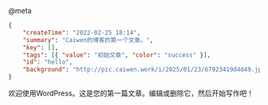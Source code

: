 @meta

```json
{
	"createTime": "2022-02-25 18:14",
	"summary": "Caiwen的博客的第一个文章。",
	"key": [],
	"tags": [{ "value": "初始文章", "color": "success" }],
	"id": "hello",
	"background": "http://pic.caiwen.work/i/2025/01/23/67923419d4d49.jpeg"
}
```

欢迎使用WordPress。这是您的第一篇文章。编辑或删除它，然后开始写作吧！
